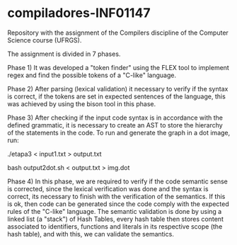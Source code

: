 # compiladores-INF01147

Repository with the assignment of the Compilers discipline of the Computer Science course (UFRGS).

The assignment is divided in 7 phases.

Phase 1) It was developed a "token finder" using the FLEX tool to implement regex and find the possible tokens of a "C-like" language.

Phase 2) After parsing (lexical validation) it necessary to verify if the syntax is correct, if the tokens are set in expected sentences of the language, this was achieved by using the bison tool in this phase.

Phase 3) After checking if the input code syntax is in accordance with the defined grammatic, it is necessary to create an AST to store the hierarchy of the statements in the code. To run and generate the graph in a dot image, run:

./etapa3 < input1.txt > output.txt

bash output2dot.sh < output.txt > img.dot

Phase 4) In this phase, we are required to verify if the code semantic sense is corrected, since the lexical verification was done and the syntax is correct, its necessary to finish with the verification of the semantics. If this is ok, then code can be generated since the code comply with the expected rules of the "C-like" language. The semantic validation is done by using a linked list (a "stack") of Hash Tables, every hash table then stores content associated to identifiers, functions and literals in its respective scope (the hash table), and with this, we can validate the semantics.
